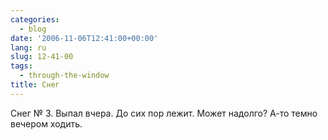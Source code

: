 ```yaml
---
categories:
  - blog
date: '2006-11-06T12:41:00+00:00'
lang: ru
slug: 12-41-00
tags:
  - through-the-window
title: Снег
---
```




Снег № 3. Выпал вчера. До сих пор лежит. Может надолго? А-то темно вечером ходить.